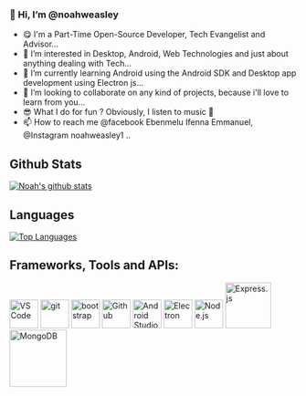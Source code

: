 ### 👋 Hi, I’m @noahweasley

- 😋  I'm a Part-Time Open-Source Developer, Tech Evangelist and Advisor...
- 👀 I’m interested in Desktop, Android, Web Technologies and just about anything dealing with Tech...
- 🌱 I’m currently learning Android using the Android SDK and Desktop app development using Electron js...
- 💞️ I’m looking to collaborate on any kind of projects, because i'll love to learn from you...
- 😎 What I do for fun ? Obviously, I listen to music 🎵
- 📫 How to reach me @facebook Ebenmelu Ifenna Emmanuel, @Instagram noahweasley1 ..

## Github Stats

[![Noah's github stats](https://github-readme-stats.vercel.app/api?username=noahweasley&show_icons=true&theme=radical&count_private=true)](https://noahweasley.github.io)


## Languages

[![Top Languages](https://github-readme-stats.vercel.app/api/top-langs/?username=noahweasley&layout=compact&theme=radical)](https://github.com/noahweasley)

## Frameworks, Tools and APIs:

<p>

<a href="https://github.com/"><img width="50px" alt = "VS Code" src="https://raw.githubusercontent.com/coderjojo/coderjojo/master/img/github.svg"/></a>    <a href="https://git-scm.com/"><img alt="git" width="50px" src="https://upload.wikimedia.org/wikipedia/commons/thumb/3/3f/Git_icon.svg/97px-Git_icon.svg.png"/></a>      <a href="https://getbootstrap.com/"><img alt="bootstrap" width="50px" src="https://img.icons8.com/color/452/bootstrap.png"/></a>     <a href="https://code.visualstudio.com/"><img width="50px" alt = "Github" src="https://upload.wikimedia.org/wikipedia/commons/thumb/9/9a/Visual_Studio_Code_1.35_icon.svg/512px-Visual_Studio_Code_1.35_icon.svg.png"/></a>     <a href="https://developer.android.com/"><img width="50px" alt = "Android Studio" src="https://upload.wikimedia.org/wikipedia/commons/thumb/9/95/Android_Studio_Icon_3.6.svg/512px-Android_Studio_Icon_3.6.svg.png"/></a>     <a href="https://www.electronjs.org/"><img width="50px" alt = "Electron" src="https://upload.wikimedia.org/wikipedia/commons/thumb/9/91/Electron_Software_Framework_Logo.svg/256px-Electron_Software_Framework_Logo.svg.png"/></a>    <a href="https://www.nodejs.org/"><img width="50px" alt = "Node.js" src="https://upload.wikimedia.org/wikipedia/commons/thumb/d/d9/Node.js_logo.svg/590px-Node.js_logo.svg.png"/></a>  <a href="https://expressjs.com/"><img width="80px" alt = "Express.js" src="https://upload.wikimedia.org/wikipedia/commons/6/64/Expressjs.png"/></a>   <a href="https://www.mongodb.com/"><img width="100px" alt = "MongoDB" src="https://upload.wikimedia.org/wikipedia/commons/9/93/MongoDB_Logo.svg"/></a>
	
</p>
	
